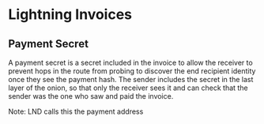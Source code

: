# Lightning Invoices

## Payment Secret

A payment secret is a secret included in the invoice to allow the receiver to prevent hops in the route from probing to discover the end recipient identity once they see the payment hash. The sender includes the secret in the last layer of the onion, so that only the receiver sees it and can check that the sender was the one who saw and paid the invoice. 

Note: LND calls this the payment address